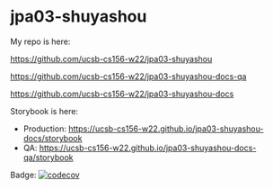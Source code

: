 # jpa03-shuyashou

My repo is here:

https://github.com/ucsb-cs156-w22/jpa03-shuyashou

https://github.com/ucsb-cs156-w22/jpa03-shuyashou-docs-qa

https://github.com/ucsb-cs156-w22/jpa03-shuyashou-docs

Storybook is here:

- Production: <https://ucsb-cs156-w22.github.io/jpa03-shuyashou-docs/storybook>
- QA: <https://ucsb-cs156-w22.github.io/jpa03-shuyashou-docs-qa/storybook>


Badge:
[![codecov](https://codecov.io/gh/ucsb-cs156-w22/jpa03-shuyashou/branch/master/graph/badge.svg?token=OAnYu6sP2N)](https://codecov.io/gh/ucsb-cs156-w22/jpa03-shuyashou)

